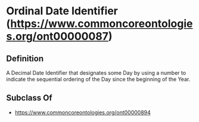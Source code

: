 # Ordinal Date Identifier (https://www.commoncoreontologies.org/ont00000087)

## Definition
A Decimal Date Identifier that designates some Day by using a number to indicate the sequential ordering of the Day since the beginning of the Year.

## Subclass Of
- https://www.commoncoreontologies.org/ont00000894


